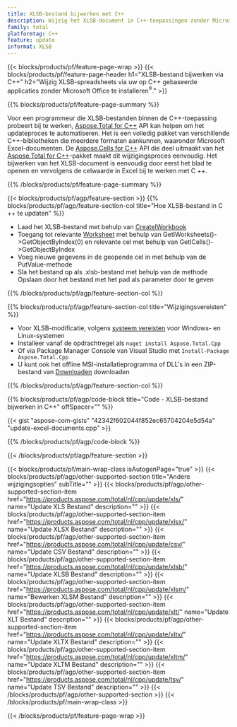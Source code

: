 ```yaml
---
title: XLSB-bestand bijwerken met C++
description: Wijzig het XLSB-document in C++-toepassingen zonder Microsoft Excel te gebruiken.
family: total
platformtag: C++
feature: update
informat: XLSB
---
```

{{< blocks/products/pf/feature-page-wrap >}}
{{< blocks/products/pf/feature-page-header h1="XLSB-bestand bijwerken via C++" h2="Wijzig XLSB-spreadsheets via uw op C++ gebaseerde applicaties zonder Microsoft Office te installeren<sup>&reg;</sup>." >}}

{{% blocks/products/pf/feature-page-summary %}}

Voor een programmeur die XLSB-bestanden binnen de C++-toepassing probeert bij te werken, [Aspose.Total for C++](https://products.aspose.com/total/cpp/) API kan helpen om het updateproces te automatiseren. Het is een volledig pakket van verschillende C++-bibliotheken die meerdere formaten aankunnen, waaronder Microsoft Excel-documenten. De [Aspose.Cells for C++](https://products.aspose.com/cells/cpp/) API die deel uitmaakt van het [Aspose.Total for C++](https://products.aspose.com/total/cpp/)-pakket maakt dit wijzigingsproces eenvoudig. Het bijwerken van het XLSB-document is eenvoudig door eerst het blad te openen en vervolgens de celwaarde in Excel bij te werken met C ++.

{{% /blocks/products/pf/feature-page-summary %}}

{{< blocks/products/pf/agp/feature-section >}}
{{% blocks/products/pf/agp/feature-section-col title="Hoe XLSB-bestand in C ++ te updaten" %}}

- Laad het XLSB-bestand met behulp van [CreateIWorkbook](https://reference.aspose.com/cells/cpp/class/aspose.cells.factory#a93f7282b976d2a001d44198dedaceee8)
- Toegang tot relevante [Worksheet](https://reference.aspose.com/cells/cpp/class/aspose.cells.i_worksheet) met behulp van GetIWorksheets()->GetObjectByIndex(0) en relevante cel met behulp van GetICells()->GetObjectByIndex
- Voeg nieuwe gegevens in de geopende cel in met behulp van de PutValue-methode
- Sla het bestand op als .xlsb-bestand met behulp van de methode Opslaan door het bestand met het pad als parameter door te geven

{{% /blocks/products/pf/agp/feature-section-col %}}

{{% blocks/products/pf/agp/feature-section-col title="Wijzigingsvereisten" %}}

- Voor XLSB-modificatie, volgens [systeem vereisten](https://docs.aspose.com/cells/cpp/system-requirements/) voor Windows- en Linux-systemen 
- Installeer vanaf de opdrachtregel als ```nuget install Aspose.Total.Cpp```
- Of via Package Manager Console van Visual Studio met ```Install-Package Aspose.Total.Cpp```
- U kunt ook het offline MSI-installatieprogramma of DLL's in een ZIP-bestand van [Downloaden](https://downloads.aspose.com/cells/cpp) downloaden

{{% /blocks/products/pf/agp/feature-section-col %}}

{{% blocks/products/pf/agp/code-block title="Code - XLSB-bestand bijwerken in C++" offSpacer="" %}}

{{< gist "aspose-com-gists" "42342f602044f852ec65704204e5d54a" "update-excel-documents.cpp" >}}

{{% /blocks/products/pf/agp/code-block %}}

{{< /blocks/products/pf/agp/feature-section >}}

{{< blocks/products/pf/main-wrap-class isAutogenPage="true" >}}
{{< blocks/products/pf/agp/other-supported-section title="Andere wijzigingsopties" subTitle="" >}}
{{< blocks/products/pf/agp/other-supported-section-item href="https://products.aspose.com/total/nl/cpp/update/xls/" name="Update XLS Bestand" description="" >}}
{{< blocks/products/pf/agp/other-supported-section-item href="https://products.aspose.com/total/nl/cpp/update/xlsx/" name="Update XLSX Bestand" description="" >}}
{{< blocks/products/pf/agp/other-supported-section-item href="https://products.aspose.com/total/nl/cpp/update/csv/" name="Update CSV Bestand" description="" >}}
{{< blocks/products/pf/agp/other-supported-section-item href="https://products.aspose.com/total/nl/cpp/update/xlsb/" name="Update XLSB Bestand" description="" >}}
{{< blocks/products/pf/agp/other-supported-section-item href="https://products.aspose.com/total/nl/cpp/update/xlsm/" name="Bewerken XLSM Bestand" description="" >}}
{{< blocks/products/pf/agp/other-supported-section-item href="https://products.aspose.com/total/nl/cpp/update/xlt/" name="Update XLT Bestand" description="" >}}
{{< blocks/products/pf/agp/other-supported-section-item href="https://products.aspose.com/total/nl/cpp/update/xltx/" name="Update XLTX Bestand" description="" >}}
{{< blocks/products/pf/agp/other-supported-section-item href="https://products.aspose.com/total/nl/cpp/update/xltm/" name="Update XLTM Bestand" description="" >}}
{{< blocks/products/pf/agp/other-supported-section-item href="https://products.aspose.com/total/nl/cpp/update/tsv/" name="Update TSV Bestand" description="" >}}
{{< /blocks/products/pf/agp/other-supported-section >}}
{{< /blocks/products/pf/main-wrap-class >}}

{{< /blocks/products/pf/feature-page-wrap >}}